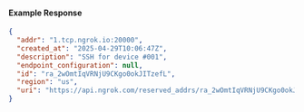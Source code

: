 <!-- Code generated for API Clients. DO NOT EDIT. -->

#### Example Response

```json
{
  "addr": "1.tcp.ngrok.io:20000",
  "created_at": "2025-04-29T10:06:47Z",
  "description": "SSH for device #001",
  "endpoint_configuration": null,
  "id": "ra_2wOmtIqVRNjU9CKgo0okJITzefL",
  "region": "us",
  "uri": "https://api.ngrok.com/reserved_addrs/ra_2wOmtIqVRNjU9CKgo0okJITzefL"
}
```
